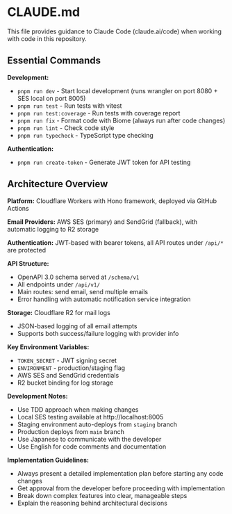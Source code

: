 # CLAUDE.md

This file provides guidance to Claude Code (claude.ai/code) when working with code in this repository.

## Essential Commands

**Development:**
- `pnpm run dev` - Start local development (runs wrangler on port 8080 + SES local on port 8005)
- `pnpm run test` - Run tests with vitest
- `pnpm run test:coverage` - Run tests with coverage report
- `pnpm run fix` - Format code with Biome (always run after code changes)
- `pnpm run lint` - Check code style
- `pnpm run typecheck` - TypeScript type checking

**Authentication:**
- `pnpm run create-token` - Generate JWT token for API testing

## Architecture Overview

**Platform:** Cloudflare Workers with Hono framework, deployed via GitHub Actions

**Email Providers:** AWS SES (primary) and SendGrid (fallback), with automatic logging to R2 storage

**Authentication:** JWT-based with bearer tokens, all API routes under `/api/*` are protected

**API Structure:**
- OpenAPI 3.0 schema served at `/schema/v1`
- All endpoints under `/api/v1/`
- Main routes: send email, send multiple emails
- Error handling with automatic notification service integration

**Storage:** Cloudflare R2 for mail logs
- JSON-based logging of all email attempts
- Supports both success/failure logging with provider info

**Key Environment Variables:**
- `TOKEN_SECRET` - JWT signing secret
- `ENVIRONMENT` - production/staging flag
- AWS SES and SendGrid credentials
- R2 bucket binding for log storage

**Development Notes:**
- Use TDD approach when making changes
- Local SES testing available at http://localhost:8005
- Staging environment auto-deploys from `staging` branch
- Production deploys from `main` branch
- Use Japanese to communicate with the developer
- Use English for code comments and documentation

**Implementation Guidelines:**
- Always present a detailed implementation plan before starting any code changes
- Get approval from the developer before proceeding with implementation
- Break down complex features into clear, manageable steps
- Explain the reasoning behind architectural decisions
